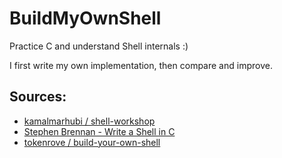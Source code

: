 # BuildMyOwnShell
Practice C and understand Shell internals :)

I first write my own implementation, then compare and improve.

## Sources:
- [kamalmarhubi / shell-workshop](https://github.com/kamalmarhubi/shell-workshop)
- [Stephen Brennan - Write a Shell in C](https://brennan.io/2015/01/16/write-a-shell-in-c/)
- [tokenrove / build-your-own-shell](https://github.com/tokenrove/build-your-own-shell)
